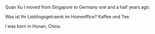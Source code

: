 Quan Xu
I moved from Singapore to Germany one and a half years ago.

Was ist Ihr Lieblingsgetraenk im Homeoffice? Kaffee und Tee.

I was born in Hunan, China.
